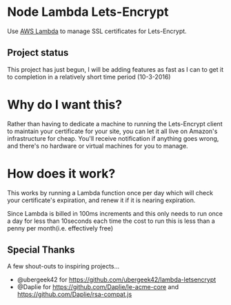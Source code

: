 # Node Lambda Lets-Encrypt

Use [AWS Lambda](https://aws.amazon.com/lambda/) to manage SSL certificates for
Lets-Encrypt.

## Project status
This project has just begun, I will be adding features as fast as I can to get it to completion in a relatively short time period (10-3-2016)

# Why do I want this?
Rather than having to dedicate a machine to running the Lets-Encrypt client to
maintain your certificate for your site, you can let it all
live on Amazon's infrastructure for cheap. You'll receive notification if
anything goes wrong, and there's no hardware or virtual machines for you to
manage.

# How does it work?

This works by running a Lambda function once per day which will check
your certificate's expiration, and renew it if it is nearing expiration.

Since Lambda is billed in 100ms increments and this only needs to run once a day
for less than 10seconds each time the cost to run this is less than a
penny per month(i.e. effectively free)

## Special Thanks
A few shout-outs to inspiring projects...
* @ubergeek42 for https://github.com/ubergeek42/lambda-letsencrypt
* @Daplie for https://github.com/Daplie/le-acme-core and https://github.com/Daplie/rsa-compat.js
